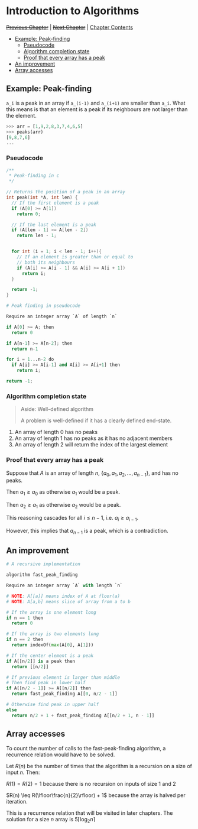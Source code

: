# Introduction to Algorithms <!-- omit in toc -->

[~~Previous Chapter~~][prev] | [~~Next Chapter~~][next] | [Chapter Contents][index]

[prev]: ./index
[next]: ./index
[index]: ./index

- [Example: Peak-finding](#example-peak-finding)
  - [Pseudocode](#pseudocode)
  - [Algorithm completion state](#algorithm-completion-state)
  - [Proof that every array has a peak](#proof-that-every-array-has-a-peak)
- [An improvement](#an-improvement)
- [Array accesses](#array-accesses)

## Example: Peak-finding

`a_i` is a peak in an array if `a_(i-1)` and `a_(i+1)` are smaller than `a_i`. What this means is that an element is a peak if its neighbours are not larger than the element.

```py
>>> arr = [1,9,2,8,3,7,4,6,5]
>>> peaks(arr)
[9,8,7,6]
...
```

### Pseudocode

```c
/**
 * Peak-finding in c
 */

// Returns the position of a peak in an array
int peak(int *A, int len) {
  // If the first element is a peak
  if (A[0] >= A[1])
    return 0;

  // If the last element is a peak
  if (A[len - 1] >= A[len - 2])
    return len - 1;


  for int (i = 1; i < len - 1; i++){
    // If an element is greater than or equal to
    // both its neighbours
    if (A[i] >= A[i - 1] && A[i] >= A[i + 1])
      return i;
  }

  return -1;
}
```

```py
# Peak finding in pseudocode

Require an integer array `A` of length `n`

if A[0] >= A; then
  return 0

if A[n-1] >= A[n-2]; then
  return n-1

for i = 1...n-2 do
  if A[i] >= A[i-1] and A[i] >= A[i+1] then
    return i;

return -1;
```

### Algorithm completion state

> Aside: Well-defined algorithm
>
> A problem is well-defined if it has a clearly defined end-state.

1. An array of length 0 has no peaks
2. An array of length 1 has no peaks as it has no adjacent members
3. An array of length 2 will return the index of the largest element

### Proof that every array has a peak

Suppose that $A$ is an array of length $n$, $\{ a_0, a_1, a_2, ..., a_{n-1} \}$, and has no peaks.

Then $a_1\geq a_0$ as otherwise $a_1$ would be a peak.

Then $a_2\geq a_1$  as otherwise $a_2$  would be a peak.

This reasoning cascades for all $i\leq n - 1$,  i.e. $a_i \geq a_{i-1}$.

However, this implies that $a_{n-1}$ is a peak, which is a contradiction.

## An improvement

```py
# A recursive implementation

algorithm fast_peak_finding

Require an integer array `A` with length `n`

# NOTE: A[[a]] means index of A at floor(a)
# NOTE: A[a,b] means slice of array from a to b

# If the array is one element long
if n == 1 then
  return 0

# If the array is two elements long
if n == 2 then
  return indexOf(max(A[0], A[1]))

# If the center element is a peak
if A[[n/2]] is a peak then
  return [[n/2]]

# If previous element is larger than middle
# Then find peak in lower half
if A[[n/2 - 1]] >= A[[n/2]] then
  return fast_peak_finding A[[0, n/2 - 1]]

# Otherwise find peak in upper half
else
  return n/2 + 1 + fast_peak_finding A[[n/2 + 1, n - 1]]
```

## Array accesses

To count the number of calls to the fast-peak-finding algorithm, a recurrence relation would have to be solved.

Let $R(n)$ be the number of times that the algorithm is a recursion on a size of input $n$. Then:

$R(1)=R(2)=1$ because there is no recursion on inputs of size $1$ and $2$

$R(n) \leq R(\lfloor\frac{n}{2}\rfloor) + 1$ because the array is halved per iteration.

This is a recurrence relation that will be visited in later chapters. The solution for a size $n$ array is $5\lceil \log_2{n}\rceil$

